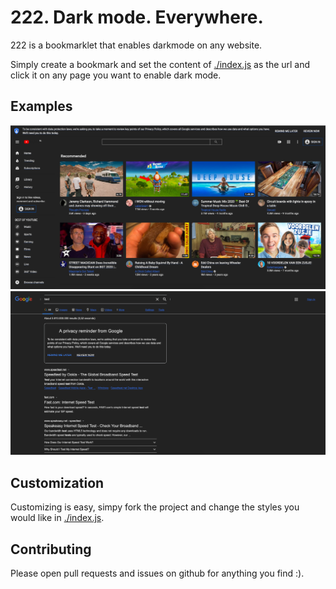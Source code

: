 # 222. Dark mode. Everywhere.

222 is a bookmarklet that enables darkmode on any website.

Simply create a bookmark and set the content of [./index.js](./index.js) as the url and click it on any page you want to enable dark mode.

## Examples
![](./examples/youtube.png)
![](./examples/google.png)

## Customization
Customizing is easy, simpy fork the project and change the styles you would like in [./index.js](./index.js).

## Contributing
Please open pull requests and issues on github for anything you find :).

